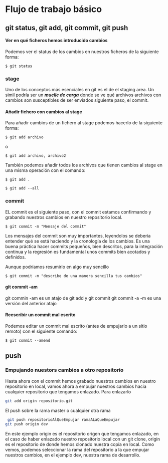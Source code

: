 # Flujo de trabajo básico

## git status, git add, git commit, git push

#### Ver en qué ficheros hemos introducido cambios

Podemos ver el status de los cambios en nuestros ficheros de la siguiente forma:

```
$ git status
```

### stage

Uno de los conceptos más esenciales en git es el de el staging area. Un simil podría ser un ***muelle de carga*** donde se ve qué archivos   archivos con cambios son susceptibles de ser enviados siguiente paso, el commit.



#### Añadir fichero con cambios al stage

Para añadir cambios de un fichero al stage podemos hacerlo de la siguiente forma:

```
$ git add archivo
```
o 
```
$ git add archivo, archivo2
```

También podemos añadir todos los archivos que tienen cambios al stage en una misma operación con el comando:

```
$ git add .
```
```
$ git add --all
```

### commit


EL commit es el siguiente paso, con el commit estamos confirmando y grabando nuestros cambios en nuestro repositorio local.

```
$ git commit -m "Mensaje del commit"
```
Los mensajes del commit son muy importantes, leyendolos se debería entender qué se está haciendo y la cronología de los cambios. Es una buena práctica hacer commits pequeños, bien descritos, para la integración continua y la regresión es fundamental unos commits bien acotados y definidos.

Aunque podríamos resumirlo en algo muy sencillo

```
$ git commit -m "describe de una manera sencilla tus cambios"
```
#### git commit -am
git commin -am es un atajo de git add y git commit
git commit -a -m es una versión del anterior atajo

#### Reescribir un commit mal escrito

Podemos editar un commit mal escrito (antes de empujarlo a un sitio remoto) con el siguiente comando:

```
$ git commit --amend
```

## push

### Empujando nuestors cambios a otro repositorio

Hasta ahora con el commit hemos grabado nuestros cambios en nuestro repositorio en local, vamos ahora a empujar nuestros cambios hacia cualquier repositorio que tengamos enlazado.
Para enlazarlo
```bash 
git add origin repositorio.git
``` 
El push sobre la rama master o cualquier otra rama
```bash     
 git push repositorioAlQueEmpujar ramaALaQueEmpujar
git push origin dev
```
    
En este ejemplo origin es el repositorio origen que tengamos enlazado, en el caso de haber enlazado nuestro repositorio local con un git clone, origin es el repositorio de donde hemos clonado nuestra copia en local. Como vemos, podemos seleccionar la rama del repositorio a la que empujar nuestros cambios, en el ejemplo dev, nuestra rama de desarrollo.



  
